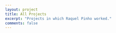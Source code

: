 ```yaml
---
layout: project
title: All Projects
excerpt: "Projects in which Raquel Pinho worked."
comments: false
---
```

